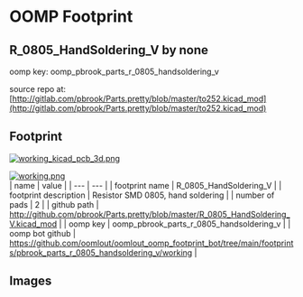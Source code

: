 # OOMP Footprint  
## R_0805_HandSoldering_V  by none  
  
oomp key: oomp_pbrook_parts_r_0805_handsoldering_v  
  
source repo at: [http://gitlab.com/pbrook/Parts.pretty/blob/master/to252.kicad_mod](http://gitlab.com/pbrook/Parts.pretty/blob/master/to252.kicad_mod)  
## Footprint  
  
[![working_kicad_pcb_3d.png](working_kicad_pcb_3d_600.png)](working_kicad_pcb_3d.png)  
  
[![working.png](working_600.png)](working.png)  
| name | value | 
| --- | --- | 
| footprint name | R_0805_HandSoldering_V | 
| footprint description | Resistor SMD 0805, hand soldering | 
| number of pads | 2 | 
| github path | http://github.com/pbrook/Parts.pretty/blob/master/R_0805_HandSoldering_V.kicad_mod | 
| oomp key | oomp_pbrook_parts_r_0805_handsoldering_v | 
| oomp bot github | https://github.com/oomlout/oomlout_oomp_footprint_bot/tree/main/footprints/pbrook_parts_r_0805_handsoldering_v/working | 
## Images  
